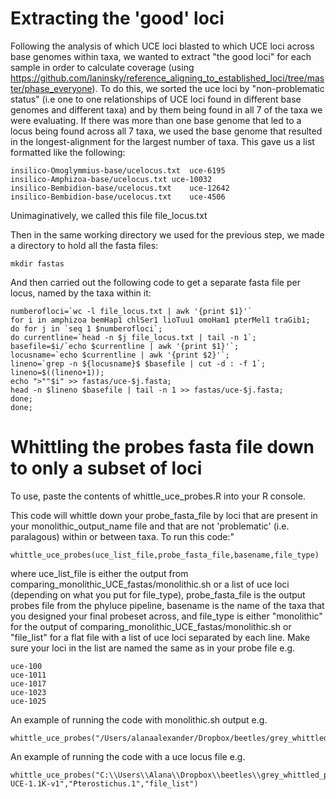 # Extracting the 'good' loci
Following the analysis of which UCE loci blasted to which UCE loci across base genomes within taxa, we wanted to extract "the good loci" for each sample in order to calculate coverage (using https://github.com/laninsky/reference_aligning_to_established_loci/tree/master/phase_everyone). To do this, we sorted the uce loci by "non-problematic status" (i.e one to one relationships of UCE loci found in different base genomes and different taxa) and by them being found in all 7 of the taxa we were evaluating. If there was more than one base genome that led to a locus being found across all 7 taxa, we used the base genome that resulted in the longest-alignment for the largest number of taxa. This gave us a list formatted like the following:
```
insilico-Omoglymmius-base/ucelocus.txt	uce-6195
insilico-Amphizoa-base/ucelocus.txt	uce-10032
insilico-Bembidion-base/ucelocus.txt	uce-12642
insilico-Bembidion-base/ucelocus.txt	uce-4506
```
Unimaginatively, we called this file file_locus.txt

Then in the same working directory we used for the previous step, we made a directory to hold all the fasta files:
```
mkdir fastas
```
And then carried out the following code to get a separate fasta file per locus, named by the taxa within it:
```
numberofloci=`wc -l file_locus.txt | awk '{print $1}'`
for i in amphizoa bemHap1 chlSer1 lioTuu1 omoHam1 pterMel1 traGib1;
do for j in `seq 1 $numberofloci`;
do currentline=`head -n $j file_locus.txt | tail -n 1`;
basefile=$i/`echo $currentline | awk '{print $1}'`;
locusname=`echo $currentline | awk '{print $2}'`;
lineno=`grep -n ${locusname}$ $basefile | cut -d : -f 1`;
lineno=$((lineno+1));
echo ">""$i" >> fastas/uce-$j.fasta;
head -n $lineno $basefile | tail -n 1 >> fastas/uce-$j.fasta;
done;
done;
```

# Whittling the probes fasta file down to only a subset of loci
To use, paste the contents of whittle_uce_probes.R into your R console.

This code will whittle down your probe_fasta_file by loci that are present in your monolithic_output_name file and that are not 'problematic' (i.e. paralagous) within or between taxa. To run this code:"
```
whittle_uce_probes(uce_list_file,probe_fasta_file,basename,file_type)
```
where uce_list_file is either the output from comparing_monolithic_UCE_fastas/monolithic.sh or a list of uce loci (depending on what you put for file_type), probe_fasta_file is the output probes file from the phyluce pipeline, basename is the name of the taxa that you designed your final probeset across, and file_type is either "monolithic" for the output of comparing_monolithic_UCE_fastas/monolithic.sh or "file_list" for a flat file with a list of uce loci separated by each line. Make sure your loci in the list are named the same as in your probe file e.g.
```
uce-100
uce-1011
uce-1017
uce-1023
uce-1025

```
An example of running the code with monolithic.sh output e.g.
```
whittle_uce_probes("/Users/alanaalexander/Dropbox/beetles/grey_whittled_probes/output_matrix_99.txt","/Users/alanaalexander/Dropbox/beetles/grey_whittled_probes/Adephaga_11Kv1.fasta","Pterostichus.1","monolithic")
```

An example of running the code with a uce locus file e.g.
```
whittle_uce_probes("C:\\Users\\Alana\\Dropbox\\beetles\\grey_whittled_probes\\uce_loci_from_baca_2017.txt","C:\\Users\\Alana\\Dropbox\\beetles\\grey_whittled_probes\\Coleoptera-UCE-1.1K-v1","Pterostichus.1","file_list")
```

